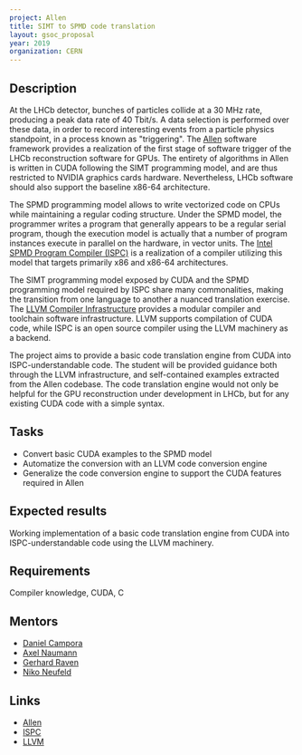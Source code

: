 ```yaml
---
project: Allen
title: SIMT to SPMD code translation
layout: gsoc_proposal
year: 2019
organization: CERN
---
```


## Description

At the LHCb detector, bunches of particles collide at a 30 MHz rate,
producing a peak data rate of 40 Tbit/s. A data selection is performed
over these data, in order to record interesting events from a particle
physics standpoint, in a process known as "triggering". The
[Allen](https://gitlab.cern.ch/lhcb-parallelization/Allen) software
framework provides a realization of the first stage of software trigger
of the LHCb reconstruction software for GPUs. The entirety of algorithms
in Allen is written in CUDA following the SIMT programming model, and
are thus restricted to NVIDIA graphics cards hardware. Nevertheless,
LHCb software should also support the baseline x86-64 architecture.

The SPMD programming model allows to write vectorized code on CPUs while
maintaining a regular coding structure. Under the SPMD model, the
programmer writes a program that generally appears to be a regular
serial program, though the execution model is actually that a number of
program instances execute in parallel on the hardware, in vector units.
The [Intel SPMD Program Compiler (ISPC)](https://ispc.github.io/) is a
realization of a compiler utilizing this model that targets primarily
x86 and x86-64 architectures.

The SIMT programming model exposed by CUDA and the SPMD programming
model required by ISPC share many commonalities, making the transition
from one language to another a nuanced translation exercise. The [LLVM
Compiler Infrastructure](https://llvm.org/) provides a modular compiler
and toolchain software infrastructure. LLVM supports compilation of CUDA
code, while ISPC is an open source compiler using the LLVM machinery as
a backend.

The project aims to provide a basic code translation engine from CUDA into
ISPC-understandable code. The student will be provided guidance both
through the LLVM infrastructure, and self-contained examples extracted
from the Allen codebase. The code translation engine would not only be helpful
for the GPU reconstruction under development in LHCb, but for any
existing CUDA code with a simple syntax.

## Tasks

- Convert basic CUDA examples to the SPMD model
- Automatize the conversion with an LLVM code conversion engine
- Generalize the code conversion engine to support the CUDA features required in Allen

## Expected results
Working implementation of a basic code translation engine from CUDA into
ISPC-understandable code using the LLVM machinery.

## Requirements
Compiler knowledge, CUDA, C

## Mentors
  * [Daniel Campora](mailto:dcampora@cern.ch)
  * [Axel Naumann](mailto:axel.naumann@cern.ch)
  * [Gerhard Raven](mailto:gerhard.raven@cern.ch)
  * [Niko Neufeld](mailto:niko.neufeld@cern.ch)

## Links
  * [Allen](https://gitlab.cern.ch/lhcb-parallelization/Allen)
  * [ISPC](https://ispc.github.io/)
  * [LLVM](https://llvm.org/)
